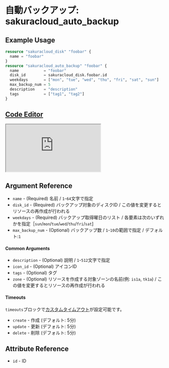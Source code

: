 # 自動バックアップ: sakuracloud_auto_backup

## Example Usage

```tf
resource "sakuracloud_disk" "foobar" {
  name = "foobar"
}
resource "sakuracloud_auto_backup" "foobar" {
  name           = "foobar"
  disk_id        = sakuracloud_disk.foobar.id
  weekdays       = ["mon", "tue", "wed", "thu", "fri", "sat", "sun"]
  max_backup_num = 5
  description    = "description"
  tags           = ["tag1", "tag2"]
}
```

<div class="editor">

<h2><a href="https://zouen-alpha.usacloud.jp/#resource/auto_backup" target="_blank" rel="noopener noreferrer">Code Editor</a></h2>

<iframe src="https://zouen-alpha.usacloud.jp/#resource/auto_backup"></iframe>

</div>


## Argument Reference

* `name` -  (Required) 名前 / `1`-`64`文字で指定
* `disk_id` - (Required) バックアップ対象のディスクID / この値を変更するとリソースの再作成が行われる
* `weekdays` - (Required) バックアップ取得曜日のリスト / 各要素は次のいずれかを指定［`sun`/`mon`/`tue`/`wed`/`thu`/`fri`/`sat`]
* `max_backup_num` - (Optional) バックアップ数 / `1`-`10`の範囲で指定 / デフォルト:`1`

#### Common Arguments

* `description` - (Optional) 説明 / `1`-`512`文字で指定
* `icon_id` - (Optional) アイコンID
* `tags` - (Optional) タグ
* `zone` - (Optional) リソースを作成する対象ゾーンの名前(例: `is1a`, `tk1a`) / この値を変更するとリソースの再作成が行われる

#### Timeouts

`timeouts`ブロックで[カスタムタイムアウト](https://www.terraform.io/docs/configuration/resources.html#operation-timeouts)が設定可能です。  

* `create` - 作成 (デフォルト: 5分)
* `update` - 更新 (デフォルト: 5分)
* `delete` - 削除 (デフォルト: 5分)

## Attribute Reference

* `id` - ID



